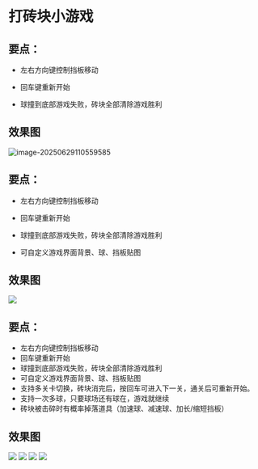 # 打砖块小游戏
<MyGlobalComponent />

<VersionSwitcher>

<VersionBlock target="v1">

## 要点：

- 左右方向键控制挡板移动

- 回车键重新开始

- 球撞到底部游戏失败，砖块全部清除游戏胜利

## 效果图

![image-20250629110559585](http://cdn.qiniu.liyansheng.top/img/image-20250629110559585.png)

</VersionBlock>

<VersionBlock target="v2">

## 要点：

- 左右方向键控制挡板移动

- 回车键重新开始

- 球撞到底部游戏失败，砖块全部清除游戏胜利

- 可自定义游戏界面背景、球、挡板贴图
<PaymentButton :productId="215" />

## 效果图

![](http://cdn.qiniu.liyansheng.top/img/20250629222725.png)

</VersionBlock>

<VersionBlock target="v3">

## 要点：

- 左右方向键控制挡板移动
- 回车键重新开始
- 球撞到底部游戏失败，砖块全部清除游戏胜利
- 可自定义游戏界面背景、球、挡板贴图
- 支持多关卡切换，砖块消完后，按回车可进入下一关，通关后可重新开始。
- 支持一次多球，只要球场还有球在，游戏就继续
- 砖块被击碎时有概率掉落道具（加速球、减速球、加长/缩短挡板）

<PaymentButton :productId="216" />

## 效果图

![](http://cdn.qiniu.liyansheng.top/img/20250629222725.png)
![](http://cdn.qiniu.liyansheng.top/img/20250629232705.png)
![](http://cdn.qiniu.liyansheng.top/img/20250629234317.png)
![](http://cdn.qiniu.liyansheng.top/img/20250629235210.png)


</VersionBlock>


</VersionSwitcher>